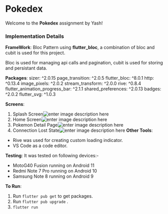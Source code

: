 ﻿# Pokedex

  

Welcome to the **Pokedex** assignment by Yash!

  

### Implementation Details

**FrameWork**:
Bloc Pattern using **flutter_bloc**, a combination of bloc and cubit is used for this project.

Bloc is used for managing api calls and pagination, cubit is used for storing and persistant data.

  

**Packages**:
sizer: ^2.0.15
page_transition: ^2.0.5
flutter_bloc: ^8.0.1
http: ^0.13.4
image_pixels: ^2.0.2
stream_transform: ^2.0.0
rive: ^0.8.4
flutter_animation_progress_bar: ^2.1.1
shared_preferences: ^2.0.13
badges: ^2.0.2
flutter_svg: ^1.0.3


**Screens**:

 1. Splash Screen![enter image description here](https://i.imgur.com/r3iI8DR.jpg) 
 2. Home Screen![enter image description here](https://i.imgur.com/UimHu9l.jpg)
 3. Pokemon Detail Page![enter image description here](https://i.imgur.com/OS1dtEE.jpg)
 4. Connection Lost State![enter image description here](https://i.imgur.com/B42IyND.jpg)
**Other  Tools**:
 - Rive was used for creating custom loading indicator.
 - VS Code as a code editor.

**Testing**:
It was tested on following devices:-
 - MotoG40 Fusion running on Android 11
 - Redmi Note 7 Pro running on Android 10
 - Samsung Note 8 running on Android 9

  

**To Run**:
 1. Run `flutter pub get` to get packages.
 2. Run `flutter pub upgrade` .
 3. `flutter run`

